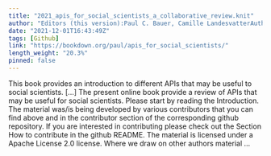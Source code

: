 ```yaml
---
title: "2021_apis_for_social_scientists_a_collaborative_review.knit"
author: "Editors (this version):Paul C. Bauer, Camille LandesvatterAuthors & contributors:Paul C. Bauer, Jan Behnert, Lion Behrens, Lukas Isermann, Philipp Kadel, Melike N. Kaplan, Jana Klein, Barbara K. Kreis, Dean Lajic, Camille Landesvatter, Madleen Meier-Barthold, Pirmin Stöckle"
date: "2021-12-01T16:43:49Z"
tags: [Github]
link: "https://bookdown.org/paul/apis_for_social_scientists/"
length_weight: "20.3%"
pinned: false
---
```


This book provides an introduction to different APIs that may be useful to social scientists. [...] The present online book provide a review of APIs that may be useful for social scientists. Please start by reading the Introduction. The material was/is being developed by various contributors that you can find above and in the contributor section of the corresponding github repository. If you are interested in contributing please check out the Section How to contribute in the github README. The material is licensed under a Apache License 2.0 license. Where we draw on other authors material ...
